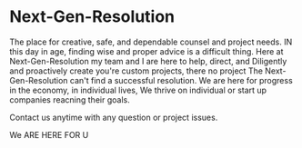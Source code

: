 # Next-Gen-Resolution
The place for creative, safe, and dependable counsel and project needs. 
IN this day in age, finding wise and proper advice is a difficult thing.
Here at Next-Gen-Resolution my team and I are here to help, direct, and 
Diligently and proactively create you're custom projects, there no project
The Next-Gen-Resolution can't find a successful resolution. 
We are here for progress in the economy, in individual lives,
We thrive on individual or start up companies reacning their goals. 

Contact us anytime with any question or project issues.

We ARE HERE FOR U 
